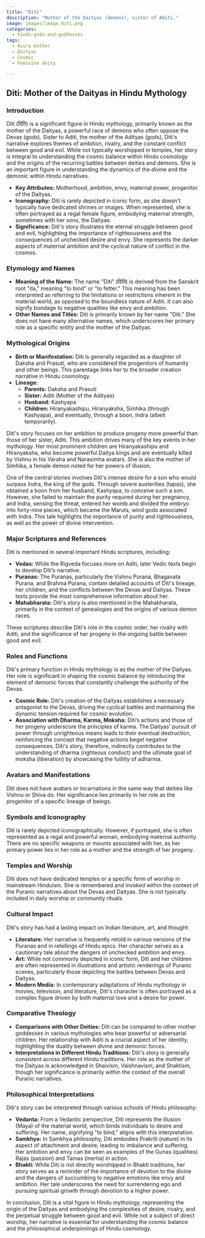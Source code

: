 ```yaml
---
title: "Diti"
description: "Mother of the Daityas (demons), sister of Aditi."
image: images/image_diti.png
categories:
  - hindu-gods-and-goddesses
tags:
  - Asura mother
  - Daityas
  - Cosmic
  - Feminine deity

---
```


## Diti: Mother of the Daityas in Hindu Mythology

### Introduction

Diti (दिति) is a significant figure in Hindu mythology, primarily known as the mother of the Daityas, a powerful race of demons who often oppose the Devas (gods). Sister to Aditi, the mother of the Adityas (gods), Diti's narrative explores themes of ambition, rivalry, and the constant conflict between good and evil. While not typically worshipped in temples, her story is integral to understanding the cosmic balance within Hindu cosmology and the origins of the recurring battles between deities and demons. She is an important figure in understanding the dynamics of the divine and the demonic within Hindu narratives.

*   **Key Attributes:** Motherhood, ambition, envy, maternal power, progenitor of the Daityas.
*   **Iconography:** Diti is rarely depicted in iconic form, as she doesn't typically have dedicated shrines or images. When represented, she is often portrayed as a regal female figure, embodying maternal strength, sometimes with her sons, the Daityas.
*   **Significance:** Diti's story illustrates the eternal struggle between good and evil, highlighting the importance of righteousness and the consequences of unchecked desire and envy. She represents the darker aspects of maternal ambition and the cyclical nature of conflict in the cosmos.

###  Etymology and Names

*   **Meaning of the Name:** The name "Diti" (दिति) is derived from the Sanskrit root "da," meaning "to bind" or "to fetter." This meaning has been interpreted as referring to the limitations or restrictions inherent in the material world, as opposed to the boundless nature of Aditi. It can also signify bondage to negative qualities like envy and ambition.
*   **Other Names and Titles:** Diti is primarily known by her name "Diti." She does not have many alternative names, which underscores her primary role as a specific entity and the mother of the Daityas.

###  Mythological Origins

*   **Birth or Manifestation:** Diti is generally regarded as a daughter of Daksha and Prasuti, who are considered the progenitors of humanity and other beings. This parentage links her to the broader creation narrative in Hindu cosmology.
*   **Lineage:**
    *   **Parents:** Daksha and Prasuti
    *   **Sister:** Aditi (Mother of the Adityas)
    *   **Husband:** Kashyapa
    *   **Children:** Hiranyakashipu, Hiranyaksha, Simhika (through Kashyapa), and eventually, through a boon, Indra (albeit temporarily).

Diti's story focuses on her ambition to produce progeny more powerful than those of her sister, Aditi. This ambition drives many of the key events in her mythology.  Her most prominent children are Hiranyakashipu and Hiranyaksha, who become powerful Daitya kings and are eventually killed by Vishnu in his Varaha and Narasimha avatars. She is also the mother of Simhika, a female demon noted for her powers of illusion.

One of the central stories involves Diti's intense desire for a son who would surpass Indra, the king of the gods. Through severe austerities (tapas), she obtained a boon from her husband, Kashyapa, to conceive such a son. However, she failed to maintain the purity required during her pregnancy, and Indra, sensing the threat, entered her womb and divided the embryo into forty-nine pieces, which became the Maruts, wind gods associated with Indra. This tale highlights the importance of purity and righteousness, as well as the power of divine intervention.

###  Major Scriptures and References

Diti is mentioned in several important Hindu scriptures, including:

*   **Vedas:** While the Rigveda focuses more on Aditi, later Vedic texts begin to develop Diti’s narrative.
*   **Puranas:** The Puranas, particularly the Vishnu Purana, Bhagavata Purana, and Brahma Purana, contain detailed accounts of Diti's lineage, her children, and the conflicts between the Devas and Daityas. These texts provide the most comprehensive information about her.
*   **Mahabharata:** Diti's story is also mentioned in the Mahabharata, primarily in the context of genealogies and the origins of various demon races.

These scriptures describe Diti's role in the cosmic order, her rivalry with Aditi, and the significance of her progeny in the ongoing battle between good and evil.

###  Roles and Functions

Diti's primary function in Hindu mythology is as the mother of the Daityas. Her role is significant in shaping the cosmic balance by introducing the element of demonic forces that constantly challenge the authority of the Devas.

*   **Cosmic Role:** Diti's creation of the Daityas establishes a necessary antagonist to the Devas, driving the cyclical battles and maintaining the dynamic tension required for cosmic evolution.
*   **Association with Dharma, Karma, Moksha:** Diti’s actions and those of her progeny underscore the principles of karma. The Daityas' pursuit of power through unrighteous means leads to their eventual destruction, reinforcing the concept that negative actions beget negative consequences. Diti's story, therefore, indirectly contributes to the understanding of dharma (righteous conduct) and the ultimate goal of moksha (liberation) by showcasing the futility of adharma.

###  Avatars and Manifestations

Diti does not have avatars or incarnations in the same way that deities like Vishnu or Shiva do. Her significance lies primarily in her role as the progenitor of a specific lineage of beings.

###  Symbols and Iconography

Diti is rarely depicted iconographically. However, if portrayed, she is often represented as a regal and powerful woman, embodying maternal authority. There are no specific weapons or mounts associated with her, as her primary power lies in her role as a mother and the strength of her progeny.

###  Temples and Worship

Diti does not have dedicated temples or a specific form of worship in mainstream Hinduism. She is remembered and invoked within the context of the Puranic narratives about the Devas and Daityas. She is not typically included in daily worship or community rituals.

###  Cultural Impact

Diti's story has had a lasting impact on Indian literature, art, and thought:

*   **Literature:** Her narrative is frequently retold in various versions of the Puranas and in retellings of Hindu epics. Her character serves as a cautionary tale about the dangers of unchecked ambition and envy.
*   **Art:** While not commonly depicted in iconic form, Diti and her children are often represented in illustrations and artistic renderings of Puranic scenes, particularly those depicting the battles between Devas and Daityas.
*   **Modern Media:** In contemporary adaptations of Hindu mythology in movies, television, and literature, Diti's character is often portrayed as a complex figure driven by both maternal love and a desire for power.

###  Comparative Theology

*   **Comparisons with Other Deities:** Diti can be compared to other mother goddesses in various mythologies who bear powerful or adversarial children. Her relationship with Aditi is a crucial aspect of her identity, highlighting the duality between divine and demonic forces.
*   **Interpretations in Different Hindu Traditions:** Diti's story is generally consistent across different Hindu traditions. Her role as the mother of the Daityas is acknowledged in Shaivism, Vaishnavism, and Shaktism, though her significance is primarily within the context of the overall Puranic narratives.

###  Philosophical Interpretations

Diti's story can be interpreted through various schools of Hindu philosophy:

*   **Vedanta:** From a Vedantic perspective, Diti represents the illusion (Maya) of the material world, which binds individuals to desire and suffering. Her name, signifying "to bind," aligns with this interpretation.
*   **Samkhya:** In Samkhya philosophy, Diti embodies Prakriti (nature) in its aspect of attachment and desire, leading to imbalance and suffering. Her ambition and envy can be seen as examples of the Gunas (qualities) Rajas (passion) and Tamas (inertia) in action.
*   **Bhakti:** While Diti is not directly worshipped in Bhakti traditions, her story serves as a reminder of the importance of devotion to the divine and the dangers of succumbing to negative emotions like envy and ambition. Her tale underscores the need for surrendering ego and pursuing spiritual growth through devotion to a higher power.

In conclusion, Diti is a vital figure in Hindu mythology, representing the origin of the Daityas and embodying the complexities of desire, rivalry, and the perpetual struggle between good and evil. While not a subject of direct worship, her narrative is essential for understanding the cosmic balance and the philosophical underpinnings of Hindu cosmology.

